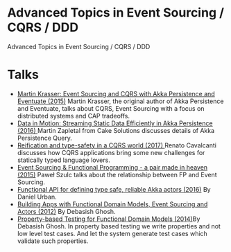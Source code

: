 # Advanced Topics in Event Sourcing / CQRS / DDD
Advanced Topics in Event Sourcing / CQRS / DDD

# Talks

* [Martin Krasser: Event Sourcing and CQRS with Akka Persistence and Eventuate (2015)](https://www.youtube.com/watch?v=vFVry457XLk)
Martin Krasser, the original author of Akka Persistence and Eventuate, talks about CQRS, Event Sourcing with a focus on distributed systems and CAP tradeoffs.
* [Data in Motion: Streaming Static Data Efficiently in Akka Persistence (2016) ](https://www.youtube.com/watch?v=K4FY0XKediU)
Martin Zapletal from Cake Solutions discusses details of Akka Persistence Query.
* [Reification and type-safety in a CQRS world (2017) ](https://www.youtube.com/watch?v=qwYs0J7xp78) Renato Cavalcanti discusses how CQRS applications bring some new challenges for statically typed language lovers.
* [Event Sourcing & Functional Programming - a pair made in heaven (2015)](https://www.youtube.com/watch?v=1rFY2SfdDoE) Paweł Szulc talks about the relationship between FP and Event Sourcing.
* [Functional API for defining type safe, reliable Akka actors (2016)](https://www.youtube.com/watch?v=GsPAHzk8-mE) By Daniel Urban.
* [Building Apps with Functional Domain Models, Event Sourcing and Actors (2012)](https://www.youtube.com/watch?v=95KztoeGHl0) By Debasish Ghosh.
* [Property-based Testing for Functional Domain Models (2014)](https://www.youtube.com/watch?v=W0oFzBps-fg)By Debasish Ghosh. In property based testing we write properties and not low level test cases. And let the system generate test cases which validate such properties.




